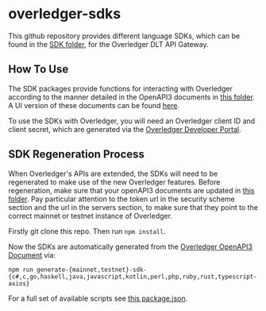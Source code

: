 # overledger-sdks

This github repository provides different language SDKs, which can be found in the [SDK folder](https://github.com/quantnetwork/overledger-sdks/tree/main/SDKs), for the Overledger DLT API Gateway.

## How To Use

The SDK packages provide functions for interacting with Overledger according to the manner detailed in the OpenAPI3 documents in [this folder](https://github.com/quantnetwork/overledger-sdks/tree/main/overledger-openAPI3). A UI version of these documents can be found [here](https://docs.overledger.io/).

To use the SDKs with Overledger, you will need an Overledger client ID and client secret, which are generated via the [Overledger Developer Portal](https://developer.quant.network/).

## SDK Regeneration Process

When Overledger's APIs are extended, the SDKs will need to be regenerated to make use of the new Overledger features. Before regeneration, make sure that your openAPI3 documents are updated in [this folder](https://github.com/quantnetwork/overledger-sdks/tree/main/overledger-openAPI3). Pay particular attention to the token url in the security scheme section and the url in the servers section, to make sure that they point to the correct mainnet or testnet instance of Overledger.

Firstly git clone this repo. Then run `npm install`.

Now the SDKs are automatically generated from the [Overledger OpenAPI3 Document](https://github.com/quantnetwork/overledger-sdks/blob/main/overledger-openAPI3/swagger.json) via:

```
npm run generate-{mainnet,testnet}-sdk-{c#,c,go,haskell,java,javascript,kotlin,perl,php,ruby,rust,typescript-axios}
```

For a full set of available scripts see [this package.json](https://github.com/quantnetwork/overledger-sdks/blob/main/package.json).

